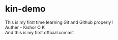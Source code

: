 # kin-demo
This is my first time learning Git and Github properly !<br>
Auther - Kishor O K<br>
And this is my first official commit
